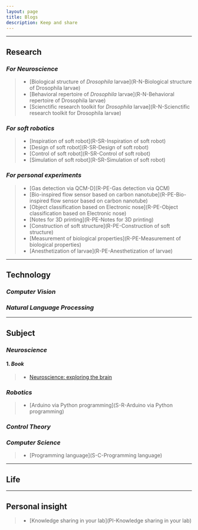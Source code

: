 ```yaml
---
layout: page
title: Blogs
description: Keep and share
---
```


---
## **Research**
### ***For Neuroscience***
> * [Biological structure of *Drosophila* larvae](R-N-Biological structure of Drosophila larvae)
> * [Behavioral repertoire of *Drosophila* larvae](R-N-Behavioral repertoire of Drosophila larvae)
> * [Scienctific research toolkit for *Drosophila* larvae](R-N-Scienctific research toolkit for Drosophila larvae)  

### ***For soft robotics***
> * [Inspiration of soft robot](R-SR-Inspiration of soft robot)
> * [Design of soft robot](R-SR-Design of soft robot)
> * [Control of soft robot](R-SR-Control of soft robot)
> * [Simulation of soft robot](R-SR-Simulation of soft robot)  

### ***For personal experiments***
> * [Gas detection via QCM-D](R-PE-Gas detection via QCM)
> * [Bio-inspired flow sensor based on carbon nanotube](R-PE-Bio-inspired flow sensor based on carbon nanotube)
> * [Object classification based on Electronic nose](R-PE-Object classification based on Electronic nose)
> * [Notes for 3D printing](R-PE-Notes for 3D printing)
> * [Construction of soft structure](R-PE-Construction of soft structure)
> * [Measurement of biological properties](R-PE-Measurement of biological properties)
> * [Anesthetization of larvae](R-PE-Anesthetization of larvae)  

---
## **Technology**
### ***Computer Vision***

### ***Natural Language Processing***

---
## **Subject**
### ***Neuroscience***
#### 1. *Book*  
> * [Neuroscience: exploring the brain](https://books.google.co.jp/books/about/Neuroscience.html?id=75NgwLzueikC&redir_esc=y)     

### ***Robotics***  
> * [Arduino via Python programming](S-R-Arduino via Python programming)   

### ***Control Theory***  

### ***Computer Science***
> * [Programming language](S-C-Programming language)

---
## **Life**

---
## **Personal insight**
> * [Knowledge sharing in your lab](PI-Knowledge sharing in your lab)

